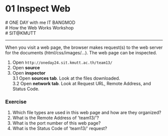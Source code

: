 # 01 Inspect Web
\# ONE DAY with me IT BANGMOD  
\# How the Web Works Workshop  
\# SIT@KMUTT


---
When you visit a web page, the browser makes request(s) to the web server for the documents (html/css/images/...). The web page can be inspected.
1. Open `http://oneday24.sit.kmutt.ac.th/team13/`
2. Open **source**
3. Open **inspector**  
3.1 Open **sources tab**. Look at the files downloaded.  
3.2 Open **network tab**. Look at Request URL, Remote Address, and Status Code.  
 
### Exercise
1. Which file types are used in this web page and how are they organized?
2. What is the Remote Address of 'team13/'?
3. What is the port number of this web page?
4. What is the Status Code of 'team13/' request?